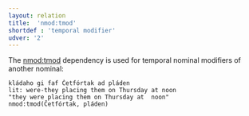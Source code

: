 ```yaml
---
layout: relation
title:  'nmod:tmod'
shortdef : 'temporal modifier'
udver: '2'
---
```


The [nmod:tmod]() dependency is used for temporal nominal modifiers of another nominal:

~~~ sdparse
kládaho gi faf Četfórtak ad pláden 
lit: were-they placing them on Thursday at noon
"they were placing them on Thursday at  noon" 
nmod:tmod(Četfórtak, pláden)     
~~~ 
         
<!--
However, in Pomak, it is not rare that a temporal nominal is attached to the head of a clause, no matter if it is a nominal or not:

~~~ sdparse
Annók déne žanána je ískala da abikárava navon.
One day the woman wanted to go outside
nmod:tmod (ískala, déne)
~~~ 

~~~ sdparse
rabátašo cǽla déne 
he/she was working all day
nmod:tmod (rabátašo, déne)
~~~ 
-->
